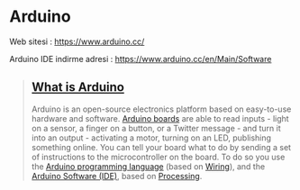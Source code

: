 # Arduino

Web sitesi : https://www.arduino.cc/

Arduino IDE indirme adresi : https://www.arduino.cc/en/Main/Software

> ## [What is Arduino](https://www.arduino.cc/en/Guide/Introduction)
>
> Arduino is an open-source electronics platform based on easy-to-use hardware and software. [Arduino boards](https://www.arduino.cc/en/Main/Products) are able to read inputs - light on a sensor, a finger on a button, or a Twitter message - and turn it into an output - activating a motor, turning on an LED, publishing something online. You can tell your board what to do by sending a set of instructions to the microcontroller on the board. To do so you use the [Arduino programming language](https://www.arduino.cc/en/Reference/HomePage) (based on [Wiring](http://wiring.org.co/)), and the [Arduino Software (IDE)](https://www.arduino.cc/en/Main/Software), based on [Processing](https://processing.org/).
